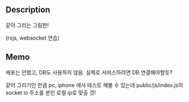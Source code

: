 ## Description
같이 그리는 그림판! 
  
(rxjs, websocket 연습)
  
## Memo
배포는 안했고, DB도 사용하지 않음. 실제로 서비스하려면 DB 연결해야할듯?
  
같이 그리기인 만큼 pc, iphone 에서 테스트 해볼 수 있는데 public/js/index.js의 socket io 주소를 본인 로컬 ip로 맞출 것!